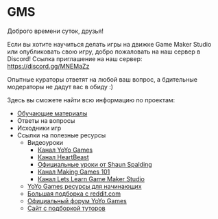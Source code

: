 # GMS
Доброго времени суток, друзья! 

Если вы хотите научиться делать игры на движке Game Maker Studio или опубликовать свою игру, добро пожаловать на наш сервер в Discord!
Ссылка приглашение на наш сервер: https://discord.gg/MNEMaZz

Опытные кураторы ответят на любой ваш вопрос, а бдительные модераторы не дадут вас в обиду :) 

Здесь вы сможете найти всю информацию по проектам:
* [Обучающие материалы](https://github.com/WWWcool/GMS/wiki)
* Ответы на вопросы
* Исходники игр
* Ссылки на полезные ресурсы
  * Видеоуроки
    * [Канал YoYo Games](https://www.youtube.com/user/yoyogamesltd)
    * [Канал HeartBeast](https://www.youtube.com/user/uheartbeast)
    * [Официальные уроки от Shaun Spalding](https://www.youtube.com/channel/UCn7FE3Tx391g1tWPv-1tv7Q)
    * [Канал Making Games 101](https://www.youtube.com/channel/UCEHvTxm7M3EhrvFB5-_-veQ)
    * [Канал Lets Learn Game Maker Studio](https://www.youtube.com/user/letslearngamemaker)
  * [YoYo Games ресурсы для начинающих](https://www.yoyogames.com/blog/392/beginner-resources)
  * [Большая подборка с reddit.com](https://www.reddit.com/r/gamemaker/comments/3lyoik/game_maker_handbook_resources_for_beginners_an/)
  * [Официальный форум YoYo Games](https://forum.yoyogames.com/index.php)
  * [Сайт с подборкой туторов](http://gamemakertutorials.com/)
